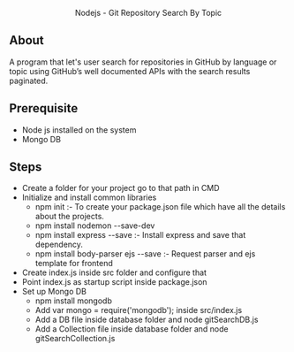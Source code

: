 <p align="center">Nodejs - Git Repository Search By Topic</p>

## About

A program that let's user search for repositories in GitHub by language or topic using GitHub’s well documented APIs with the search results paginated.

## Prerequisite

* Node js installed on the system
* Mongo DB

## Steps

* Create a folder for your project go to that path in CMD
* Initialize and install common libraries
	* npm init  :- To create your package.json file which have all the details about the projects.
	* npm install nodemon --save-dev
	* npm install express --save  :- Install express and save that dependency.
	* npm install body-parser ejs --save  :- Request parser and ejs template for frontend
* Create index.js inside src folder and configure that
* Point index.js as startup script inside package.json
* Set up Mongo DB
	* npm install mongodb
	* Add var mongo = require('mongodb'); inside src/index.js
	* Add a DB file inside database folder and node gitSearchDB.js
	* Add a Collection file inside database folder and node gitSearchCollection.js